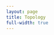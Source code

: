 ```yaml
---
layout: page
title: Topology
full-width: true
---
```



<div style=text-align: center>
<object type=image/svg+xml data=/svgs/Topology.txt.svg> </object>
</div>
